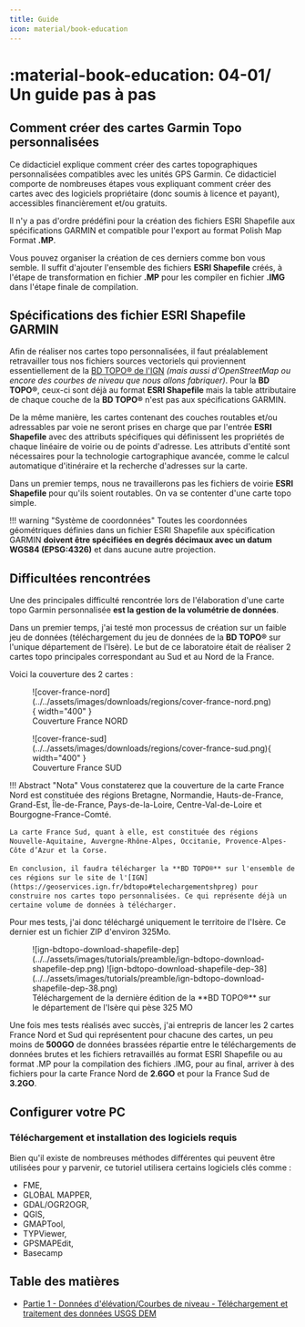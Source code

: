 ```yaml
---
title: Guide
icon: material/book-education
---
```


# **:material-book-education: 04-01/ Un guide pas à pas**


## **Comment créer des cartes Garmin Topo personnalisées**

Ce didacticiel explique comment créer des cartes topographiques personnalisées compatibles avec les unités GPS Garmin. Ce didacticiel comporte de nombreuses étapes vous expliquant comment créer des cartes avec des logiciels propriétaire (donc soumis à licence et payant), accessibles financièrement et/ou gratuits.

Il n'y a pas d'ordre prédéfini pour la création des fichiers ESRI Shapefile aux spécifications GARMIN et compatible pour l'export au format Polish Map Format **.MP**. 

Vous pouvez organiser la création de ces derniers comme bon vous semble. Il suffit d'ajouter l'ensemble des fichiers **ESRI Shapefile** créés, à l'étape de transformation en fichier **.MP**  pour les compiler en fichier **.IMG** dans l'étape finale de compilation.


## **Spécifications des fichier ESRI Shapefile GARMIN**

Afin de réaliser nos cartes topo personnalisées, il faut préalablement retravailler tous nos fichiers sources vectoriels qui proviennent essentiellement de la [BD TOPO® de l'IGN](https://geoservices.ign.fr/bdtopo) *(mais aussi d'OpenStreetMap ou encore des courbes de niveau que nous allons fabriquer)*. Pour la **BD TOPO®**, ceux-ci sont déjà au format **ESRI Shapefile** mais la table attributaire de chaque couche de la **BD TOPO®** n'est pas aux spécifications GARMIN.

De la même manière, les cartes contenant des couches routables et/ou adressables par voie ne seront prises en charge que par l'entrée **ESRI Shapefile** avec des attributs spécifiques qui définissent les propriétés de chaque linéaire de voirie ou de points d'adresse. Les attributs d'entité sont nécessaires pour la technologie cartographique avancée, comme le calcul automatique d'itinéraire et la recherche d'adresses sur la carte.

Dans un premier temps, nous ne travaillerons pas les fichiers de voirie **ESRI Shapefile** pour qu'ils soient routables. On va se contenter d'une carte topo simple.

!!! warning "Système de coordonnées"
    Toutes les coordonnées géométriques définies dans un fichier ESRI Shapefile aux spécification GARMIN **doivent être spécifiées en degrés décimaux avec un datum WGS84 (EPSG:4326)** et dans aucune autre projection.

## **Difficultées rencontrées**

Une des principales difficulté rencontrée lors de l'élaboration d'une carte topo Garmin personnalisée **est la gestion de la volumétrie de données**.

Dans un premier temps, j'ai testé mon processus de création sur un faible jeu de données (téléchargement du jeu de données de la **BD TOPO®** sur l'unique département de l'Isère). Le but de ce laboratoire était de réaliser 2 cartes topo principales correspondant au Sud et au Nord de la France.

Voici la couverture des 2 cartes :
<figure markdown>
  ![cover-france-nord](../../assets/images/downloads/regions/cover-france-nord.png){ width="400" }
  <figcaption>Couverture France NORD</figcaption>
</figure>
<figure markdown>
  ![cover-france-sud](../../assets/images/downloads/regions/cover-france-sud.png){ width="400" }
  <figcaption>Couverture France SUD</figcaption>
</figure>

!!! Abstract "Nota"
    Vous constaterez que la couverture de la carte France Nord est constituée des régions Bretagne, Normandie, Hauts-de-France, Grand-Est, Île-de-France, Pays-de-la-Loire, Centre-Val-de-Loire et Bourgogne-France-Comté.

    La carte France Sud, quant à elle, est constituée des régions Nouvelle-Aquitaine, Auvergne-Rhône-Alpes, Occitanie, Provence-Alpes-Côte d’Azur et la Corse.

    En conclusion, il faudra télécharger la **BD TOPO®** sur l'ensemble de ces régions sur le site de l'[IGN](https://geoservices.ign.fr/bdtopo#telechargementshpreg) pour construire nos cartes topo personnalisées. Ce qui représente déjà un certaine volume de données à télécharger.

Pour mes tests, j'ai donc téléchargé uniquement le territoire de l'Isère. Ce dernier est un fichier ZIP d'environ 325Mo.
<figure markdown>
  ![ign-bdtopo-download-shapefile-dep](../../assets/images/tutorials/preamble/ign-bdtopo-download-shapefile-dep.png)
  ![ign-bdtopo-download-shapefile-dep-38](../../assets/images/tutorials/preamble/ign-bdtopo-download-shapefile-dep-38.png)
  <figcaption>Téléchargement de la dernière édition de la **BD TOPO®** sur le département de l'Isère qui pèse 325 MO</figcaption>
</figure>

Une fois mes tests réalisés avec succès, j'ai entrepris de lancer les 2 cartes France Nord et Sud qui représentent pour chacune des cartes, un peu moins de **500GO** de données brassées répartie entre le téléchargements de données brutes et les fichiers retravaillés au format ESRI Shapefile ou au format .MP pour la compilation des fichiers .IMG, pour au final, arriver à des fichiers pour la carte France Nord de **2.6GO** et pour la France Sud de **3.2GO**.

## Configurer votre PC

### Téléchargement et installation des logiciels requis

Bien qu'il existe de nombreuses méthodes différentes qui peuvent être utilisées pour y parvenir, ce tutoriel utilisera certains logiciels clés comme :

- FME,
- GLOBAL MAPPER,
- GDAL/OGR2OGR,
- QGIS,
- GMAPTool,
- TYPViewer,
- GPSMAPEdit,
- Basecamp


## **Table des matières**

- [Partie 1 - Données d'élévation/Courbes de niveau - Téléchargement et traitement des données USGS DEM](/04-tutorials/contours/)